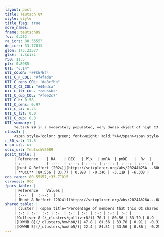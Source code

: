 ```yaml
---
layout: post
title: Teutsch 89
style: style
title_flag: true
more_names: 
fname: teutsch89
fov: 0.383
ra_icrs: 80.55557
de_icrs: 33.77015
glon: 173.23577
glat: -1.56141
r50: 11.5
plx: 0.8985
UTI: "0.14"
UTI_COLOR: "#f5bfb7"
UTI_C_N_COL: "#f4fada"
UTI_C_dens_COL: "#a8cfbb"
UTI_C_C3_COL: "#d4edca"
UTI_C_lit_COL: "#e0a6b3"
UTI_C_dup_COL: "#fee2c7"
UTI_C_N: 0.58
UTI_C_dens: 0.97
UTI_C_C3: 0.75
UTI_C_lit: 0.0
UTI_C_dup: 0.3
UTI_summary: |
    Teutsch 89 is a moderately populated, very dense object of high C3 quality. It was recently reported in the literature.<br><br><span style="color: #99180f; font-weight: bold;">Warning: </span>This is possibly a duplicated object, which shares a significant percentage of members with at least one previously reported entry.
class3: |
    <span style="color: green; font-weight: bold;">A</span><span style="color: #FFC300; font-weight: bold;">B</span>
r_50_val: 11.5
N_50_val: 67
scix_url: Teutsch%2089
posit_table: |
    | Reference    | RA    | DEC   | Plx  | pmRA  | pmDE   |  Rv  |
    | :---         | :---: | :---: | :---: | :---: | :---: | :---: |
    |[Hunt & Reffert (2024)](https://scixplorer.org/abs/2024A%26A...686A..42H) | 80.573 | 33.783 | 0.882 | -0.397 | -3.225 | 4.462 |
    | **UCC** |80.556 | 33.77 | 0.898 | -0.346 | -3.119 | -6.338 | 
cds_radec: 80.55557,+33.77015
carousel: UCC
fpars_table: |
    | Reference |  Values |
    | :---  |  :---:  |
    | [Hunt & Reffert (2024)](https://scixplorer.org/abs/2024A%26A...686A..42H) | `MassJ=345.149` |
shared_table: |
    | Cluster | <span title="Percentage of members that this OC shares with the ones listed">%</span>   | RA   | DEC   | Plx   | pmRA  | pmDE  | Rv | UTI |
    | :-: | :-: |:-: | :-: | :-: | :-: | :-: | :-: | :-: |
    |[Gulliver 8](/_clusters/gulliver8/)| 70.1 | 80.56 | 33.79 | 0.9 | -0.3 | -3.07 | 6.27 |0.32 |
    |[HXWHB 8](/_clusters/hxwhb8/)| 47.8 | 80.56 | 33.78 | 0.91 | -0.31 | -3.1 | -3.92 |0.5 |
    |[HXWHB 5](/_clusters/hxwhb5/)| 22.4 | 80.51 | 33.56 | 0.86 | -0.25 | -3.12 | 51.54 |0.16 |
---
```

